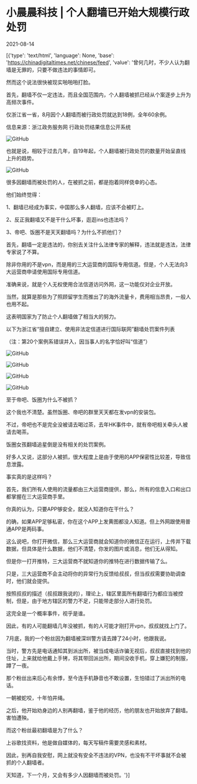 # 小晨晨科技 | 个人翻墙已开始大规模行政处罚

2021-08-14

[{'type': 'text/html', 'language': None, 'base': 'https://chinadigitaltimes.net/chinese/feed', 'value': '曾何几时，不少人认为翻墙是无罪的，只要不做违法的事情即可。

然而这个说法很快被现实啪啪啪打脸。

首先，翻墙不仅一定违法，而且全国范围内，个人翻墙被抓已经从个案逐步上升为高频次事件。

仅浙江省一省，8月因个人翻墙而被行政处罚就达到18例，全年60余例。

信息来源：浙江政务服务网 行政处罚结果信息公开系统

![GitHub](https://chinadigitaltimes.net/chinese/files/2021/08/post-669603-61175d623d99b.png)

也就是说，相较于过去几年，自19年起，个人翻墙被行政处罚的数量开始呈直线上升的趋势。

![GitHub](https://chinadigitaltimes.net/chinese/files/2021/08/post-669603-61175d627930a.png)

很多因翻墙而被处罚的人，在被抓之前，都是抱着同样侥幸的心态。

他们始终觉得：

1、翻墙已经成为事实，中国那么多人翻墙，应该不会被盯上。

2、反正我翻墙又不是干什么坏事，逛逛ins也违法吗？

3、帝吧、饭圈不是天天翻墙吗？为什么不抓他们？

首先，翻墙一定是违法的，你别去关注什么法律专家的解释，违法就是违法，法律专家说了不算。

除非你用的不是vpn，而是用的三大运营商的国际专用信道。但是，个人无法向3大运营商申请使用国际专用信道。

准确来说，就是个人无权使用合法信道访问外网，这一功能仅对企业开放。

当然，就算是那些为了照顾留学生而推出了的海外流量卡，费用相当昂贵，一般人也用不起。

这表明国家为了防止个人翻墙做了相当大的努力。

以下为浙江省“擅自建立、使用非法定信道进行国际联网”翻墙处罚案件列表

（注：第20个案例系错误并入，因当事人的名字恰好叫“信道”）

![GitHub](https://chinadigitaltimes.net/chinese/files/2021/08/post-669603-61175d62a0a2e.png)

![GitHub](https://chinadigitaltimes.net/chinese/files/2021/08/post-669603-61175d62c61d5.png)

![GitHub](https://chinadigitaltimes.net/chinese/files/2021/08/post-669603-61175d62ec062.png)

![GitHub](https://chinadigitaltimes.net/chinese/files/2021/08/post-669603-61175d63185f8.png)

至于帝吧、饭圈为什么不被抓？

这个我也不清楚。虽然饭圈、帝吧的群里天天都在发vpn的安装包。

不过，帝吧也不是完全没被请去喝过茶，去年HK事件中，就有帝吧相关牵头人被请去喝茶。

饭圈女孩翻墙追星倒是没有相关的处罚案例。

好多人又说，这部分人被抓，很大程度上是由于使用的APP保密性比较差，导致信息泄露。

事实真的是这样吗？

首先，我们所有人使用的流量都由三大运营商提供，那么，所有的信息入口和出口都掌握在三大运营商手里。

你真的认为，只要APP够安全，就没人知道你在干什么？

的确，如果APP足够私密，你在这个APP上发黄图都没人知道。但上外网跟使用普通APP是两码事。

这么说吧，你打开微信，那么三大运营商就会知道你的微信正在运行，上传并下载数据，但具体是什么数据，他们不清楚，你发的图片或消息，他们无从得知。

但是你一打开推特，三大运营商不就知道你的推特在进行数据传输了么。

只是，三大运营商不会主动将你的异常行为反馈给叔叔，但当叔叔需要协助调查时，他们就会提供。

按照叔叔的描述（叔叔跟我说的），理论上，辖区里面所有翻墙行为都应当被控制，但是，由于地方辖区的警力不足，只能带走部分人进行处罚。

这完全是一个概率事件，视乎是谁。

因此，有的人可能翻墙几年没被抓，有的人可能才刚打开vpn，叔叔就找上门了。

7月底，我的一个粉丝因为翻墙被深圳警方请去蹲了24小时，他跟我说。

当时，警方先是电话通知其到派出所，被当成电话诈骗无视后，叔叔直接找到他的住址，上来就给他戴上手铐，将其带回派出所，期间没收手机，穿上嫌犯的制服，蹲了一夜。

那个粉丝出来后心有余悸，至今连手机静音也不敢设置，生怕错过了派出所的电话。

一朝被蛇咬，十年怕井绳。

之后，他开始劝身边的人别再翻墙，鉴于他的经历，他的朋友也开始放弃了翻墙。害怕遭殃。

而这个粉丝最初翻墙是为了什么？

上谷歌找资料，他是做自媒体的，每天写稿件需要灵感和素材。

因此，别再自我安慰，网上就没有安全不违法的VPN，也没有不干坏事就不会被抓的个人翻墙者。

天知道，下一个月，又会有多少人因翻墙而被处罚。'}]